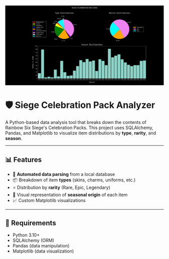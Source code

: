 
![Visualization](ReadMeImages/Figure.png)

# 🛡️ Siege Celebration Pack Analyzer

A Python-based data analysis tool that breaks down the contents of Rainbow Six Siege's Celebration Packs. This project uses SQLAlchemy, Pandas, and Matplotlib to visualize item distributions by **type**, **rarity**, and **season**.

---

## 📊 Features

- 🧠 **Automated data parsing** from a local database
- 📦 Breakdown of item **types** (skins, charms, uniforms, etc.)
- ⭐ Distribution by **rarity** (Rare, Epic, Legendary)
- 📅 Visual representation of **seasonal origin** of each item
- 📈 Custom Matplotlib visualizations

---

## 🧰 Requirements

- Python 3.10+
- SQLAlchemy (ORM)
- Pandas (data manipulation)
- Matplotlib (data visualization)

